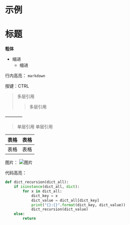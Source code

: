 # 示例

# 标题

**粗体**

- 缩进
  - 缩进

行内高亮： `markdown`

按键：CTRL

> 多层引用
> > 多层引用

———— 

> 单层引用
> 单层引用

| 表格 | 表格 |
| -    |  -   |
| 表格 | 表格 |


图片： ![图片](https://timgsa.baidu.com/timg?image&quality=80&size=b9999_10000&sec=1557303218702&di=2daac2d35b12b3c0dfb8e59c8e9850c9&imgtype=0&src=http%3A%2F%2Fb-ssl.duitang.com%2Fuploads%2Fitem%2F201604%2F21%2F20160421191258_kFXZT.jpeg)



代码高亮：
```python
def dict_recursion(dict_all):
    if isinstance(dict_all, dict):
        for x in dict_all:
            dict_key = x
            dict_value = dict_all[dict_key]
            print("{}:{}".format(dict_key, dict_value))
            dict_recursion(dict_value)
    else:
        return
```